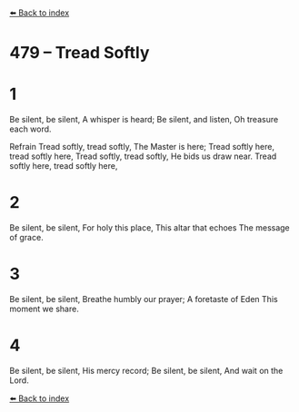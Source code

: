 [⬅️ Back to index](../README.md)

# 479 – Tread Softly


# 1
Be silent, be silent, A whisper is heard;
Be silent, and listen, Oh treasure each word.

Refrain
Tread softly, tread softly, The Master is here;
Tread softly here, tread softly here,
Tread softly, tread softly, He bids us draw near.
Tread softly here, tread softly here,

# 2
Be silent, be silent, For holy this place,
This altar that echoes The message of grace.

# 3
Be silent, be silent, Breathe humbly our prayer;
A foretaste of Eden This moment we share.

# 4
Be silent, be silent, His mercy record;
Be silent, be silent, And wait on the Lord.

[⬅️ Back to index](../README.md)
